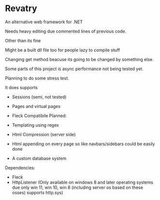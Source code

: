 # Revatry
An alternative web framework for .NET

Needs heavy editing due commented lines of previous code.

Other than its fine

Might be a built dll file too for people lazy to compile stuff

Changing get method beacuse its going to be changed by something else.

Some parts of this project is async performance not being tested yet.

Planning to do some stress test.

It does supports

- Sessions (semi, not tested)
- Pages and virtual pages
- Fleck Compatibile
Planned:

- Templating using regex
- Html Compression (server side)
- Html appending on every page so like navbars/sidebars could be easily done
- A custom database system 

Dependencies:
- Fleck
- HttpListener (Only available on windows 8 and later operating systems due only win 11, win 10, win 8 (including server os based on these osses) supports http.sys)
